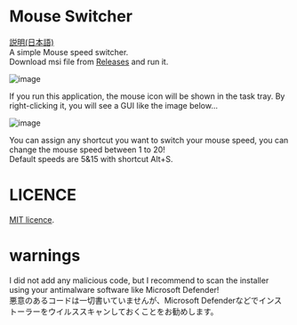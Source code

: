 # Mouse Switcher  
[説明(日本語)](https://note.com/xx_freezer_xx/n/nc761f3c37227)  
A simple Mouse speed switcher.  
Download msi file from [Releases](https://github.com/xxXFreezerXxx/MouseSwitch/releases) and run it.  

![image](https://github.com/xxXFreezerXxx/MouseSwitch/assets/97340998/8e340d3b-0256-4d86-87e4-afe1511484f4)


If you run this application, the mouse icon will be shown in the task tray. By right-clicking it, you will see a GUI like the image below...  

![image](https://github.com/xxXFreezerXxx/MouseSwitch/assets/97340998/b6bdf29e-4e24-4c6e-878b-6c29d23cd987)

You can assign any shortcut you want to switch your mouse speed, you can change the mouse speed between 1 to 20!  
Default speeds are 5&15 with shortcut Alt+S.  

# LICENCE  
[MIT licence](https://en.wikipedia.org/wiki/MIT_License).  
# warnings
I did not add any malicious code, but I recommend to scan the installer using your antimalware software like Microsoft Defender!  
悪意のあるコードは一切書いていませんが、Microsoft Defenderなどでインストーラーをウイルススキャンしておくことをお勧めします。
